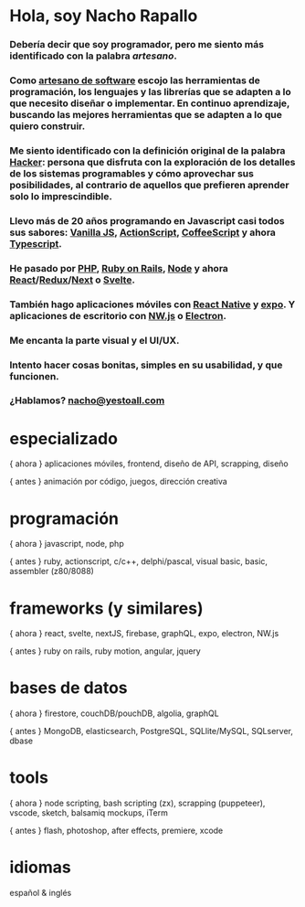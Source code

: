 # Hola, soy Nacho Rapallo

### Debería decir que soy programador, pero me siento más identificado con la palabra ***artesano***.

### Como [artesano de software](https://es.wikipedia.org/wiki/Artesan%C3%ADa_de_software) escojo las herramientas de programación, los lenguajes y las librerías que se adapten a lo que necesito diseñar o implementar. En continuo aprendizaje, buscando las mejores herramientas que se adapten a lo que quiero construir.

### Me siento identificado con la definición original de la palabra [Hacker](https://es.wikipedia.org/wiki/Hacker): persona que disfruta con la exploración de los detalles de los sistemas programables y cómo aprovechar sus posibilidades, al contrario de aquellos que prefieren aprender solo lo imprescindible.

### Llevo más de 20 años programando en Javascript casi todos sus sabores: [Vanilla JS](http://vanilla-js.com), [ActionScript](https://es.wikipedia.org/wiki/ActionScript), [CoffeeScript](https://coffeescript.org) y ahora [Typescript](https://www.typescriptlang.org).

### He pasado por [PHP](https://www.php.net/manual/es/intro-whatis.php), [Ruby on Rails](https://rubyonrails.org), [Node](https://nodejs.org/es/) y ahora [React](https://es.reactjs.org)/[Redux](https://es.redux.js.org)/[Next](https://nextjs.org) o [Svelte](https://svelte.dev).

### También hago aplicaciones móviles con <a href="https://reactnative.dev" target="_blank">React Native</a> y <a href="https://expo.dev" target="_blank">expo</a>. Y aplicaciones de escritorio con [NW.js](https://nwjs.io) o [Electron](https://www.electronjs.org).

### Me encanta la parte visual y el UI/UX. 

### Intento hacer cosas bonitas, simples en su usabilidad, y que funcionen.

### ¿Hablamos? <nacho@yestoall.com>



# especializado

{ ahora } aplicaciones móviles, frontend, diseño de API, scrapping, diseño

{ antes } animación por código, juegos, dirección creativa


# programación

{ ahora } javascript, node, php

{ antes } ruby, actionscript, c/c++, delphi/pascal, visual basic, basic, assembler (z80/8088)


# frameworks (y similares)

{ ahora } react, svelte, nextJS, firebase, graphQL, expo, electron, NW.js

{ antes } ruby on rails, ruby motion, angular, jquery


# bases de datos

{ ahora } firestore, couchDB/pouchDB, algolia, graphQL

{ antes } MongoDB, elasticsearch, PostgreSQL, SQLlite/MySQL, SQLserver, dbase


# tools

{ ahora } node scripting, bash scripting (zx), scrapping (puppeteer), vscode, sketch, balsamiq mockups, iTerm

{ antes } flash, photoshop, after effects, premiere, xcode

# idiomas

español & inglés
